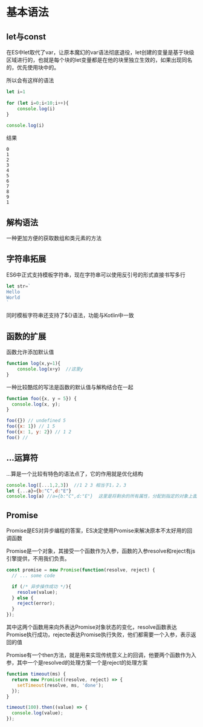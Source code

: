 # 基本语法

## let与const

在ES中let取代了var，让原本魔幻的var语法彻底退役，let创建的变量是基于块级区域进行的，也就是每个块的let变量都是在他的块里独立生效的，如果出现同名的，优先使用块中的。

所以会有这样的语法

```js
let i=1  
  
for (let i=0;i<10;i++){  
    console.log(i)  
}  
  
console.log(i)
```

结果

```text
0
1
2
3
4
5
6
7
8
9
1 
```

## 解构语法

一种更加方便的获取数组和类元素的方法

## 字符串拓展

ES6中正式支持模板字符串，现在字符串可以使用反引号的形式直接书写多行

```js
let str=`
Hello
World
`
```

同时模板字符串还支持了${}语法，功能与Kotlin中一致

## 函数的扩展

函数允许添加默认值

```js
function log(x,y=1){
	console.log(x+y)  //这里y
}
```

一种比较酷炫的写法是函数的默认值与解构结合在一起

```js
function foo({x, y = 5}) {
  console.log(x, y);
}

foo({}) // undefined 5
foo({x: 1}) // 1 5
foo({x: 1, y: 2}) // 1 2
foo() //
```

## ...运算符

...算是一个比较有特色的语法点了，它的作用就是优化结构

```js
console.log([...1,2,3])  //1 2 3 相当于1，2，3
let {...a}={b:"C",d:"E"}
console.log(a) //a={b:"C",d:"E"}  这里是将剩余的所有属性，分配到指定的对象上面
```


## Promise

Promise是ES对异步编程的答案，ES决定使用Promise来解决原本不太好用的回调函数

Promise是一个对象，其接受一个函数作为入参，函数的入参resolve和reject有js引擎提供，不用我们负责。

```js
const promise = new Promise(function(resolve, reject) {
  // ... some code

  if (/* 异步操作成功 */){
    resolve(value);
  } else {
    reject(error);
  }
});
```

其中这两个函数用来向外表达Promise对象状态的变化，resolve函数表达Promise执行成功，rejecte表达Promise执行失败，他们都需要一个入参，表示返回的值

Promise有一个then方法，就是用来实现传统意义上的回调，他要两个函数作为入参，其中一个是resolved的处理方案一个是reject的处理方案

```js
function timeout(ms) {
  return new Promise((resolve, reject) => {
    setTimeout(resolve, ms, 'done');
  });
}

timeout(100).then((value) => {
  console.log(value);
});
```